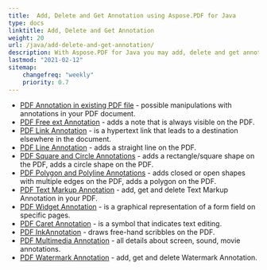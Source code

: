 ```yaml
---
title:  Add, Delete and Get Annotation using Aspose.PDF for Java
type: docs
linktitle: Add, Delete and Get Annotation
weight: 20
url: /java/add-delete-and-get-annotation/
description: With Aspose.PDF for Java you may add, delete and get annotation from your PDF file. Check all lists of annotations to resolve your task.
lastmod: "2021-02-12"
sitemap:
    changefreq: "weekly"
    priority: 0.7
---
```


- [PDF Annotation in existing PDF file](/pdf/java/pdf-annotation-in-existing-pdf-file/) - possible manipulations with annotations in your PDF document.
- [PDF Free ext Annotation](/pdf/java/free-text-annotation/) - adds a note that is always visible on the PDF.
- [PDF Link Annotation](/pdf/java/link-annotation/) - is a hypertext link that leads to a destination elsewhere in the document.
- [PDF Line Annotation](/pdf/java/line-annotation/) - adds a straight line on the PDF.
- [PDF Square and Circle Annotations](/pdf/java/square-and-circle-annotations/) - adds a rectangle/square shape on the PDF, adds a circle shape on the PDF.
- [PDF Polygon and Polyline Annotations](/pdf/java/polygon-and-polyline-annotations/) - adds closed or open shapes with multiple edges on the PDF, adds a polygon on the PDF.
- [PDF Text Markup Annotation](/pdf/java/text-markup-annotation/) - add, get and delete Text Markup Annotation in your PDF.
- [PDF Widget Annotation](/pdf/java/widget-annotation/) - is a graphical representation of a form field on specific pages.
- [PDF Caret Annotation](/pdf/java/caret-annotation/) - is a symbol that indicates text editing.
- [PDF InkAnnotation](/pdf/java/ink-annotation/) - draws free-hand scribbles on the PDF.
- [PDF Multimedia Annotation](/pdf/java/multimedia-annotation/) - all details about screen, sound, movie annotations.
- [PDF Watermark Annotation](/pdf/java/water-markannotation/) - add, get and delete Watermark Annotation.
